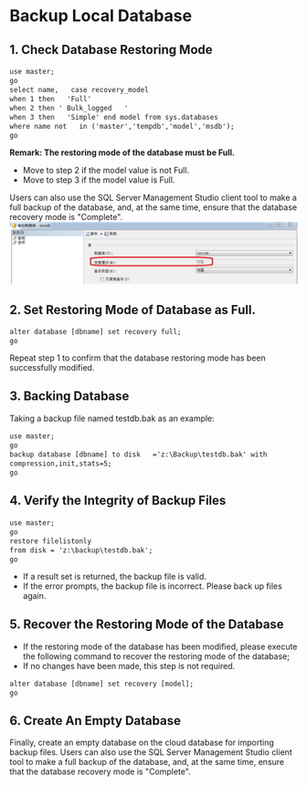 # Backup Local Database

## 1. Check Database Restoring Mode
```commandline
use master;
go
select name,   case recovery_model
when 1 then   'Full'
when 2 then ' Bulk_logged   '
when 3 then   'Simple' end model from sys.databases
where name not   in ('master','tempdb','model','msdb');
go
```

**Remark: The restoring mode of the database must be Full.**
- Move to step 2 if the model value is not Full.
- Move to step 3 if the model value is Full.

Users can also use the SQL Server Management Studio client tool to make a full backup of the database, and, at the same time, ensure that the database recovery mode is "Complete".
![Backup Local Database 1](../../../image/RDS/Backup-Local-Database-1.png)

## 2. Set Restoring Mode of Database as Full.
```commandline
alter database [dbname] set recovery full;
go
```

Repeat step 1 to confirm that the database restoring mode has been successfully modified.

## 3. Backing Database
Taking a backup file named testdb.bak as an example:
```commandline
use master;
go
backup database [dbname] to disk   ='z:\Backup\testdb.bak' with compression,init,stats=5;
go
```
## 4. Verify the Integrity of Backup Files
```commandline
use master;
go
restore filelistonly 
from disk = 'z:\backup\testdb.bak';
go
```
- If a result set is returned, the backup file is valid.
- If the error prompts, the backup file is incorrect. Please back up files again.



## 5. Recover the Restoring Mode of the Database
- If the restoring mode of the database has been modified, please execute the following command to recover the restoring mode of the database;
- If no changes have been made, this step is not required.
```commandline
alter database [dbname] set recovery [model];
go
```


## 6. Create An Empty Database
Finally, create an empty database on the cloud database for importing backup files.
Users can also use the SQL Server Management Studio client tool to make a full backup of the database, and, at the same time, ensure that the database recovery mode is "Complete".
